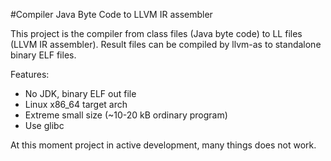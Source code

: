 #Compiler Java Byte Code to LLVM IR assembler

This project is the compiler from class files (Java byte code) to LL files (LLVM IR assembler).
Result files can be compiled by llvm-as to standalone binary ELF files.

Features:

* No JDK, binary ELF out file
* Linux x86_64 target arch
* Extreme small size (~10-20 kB ordinary program)
* Use glibc

At this moment project in active development, many things does not work.

